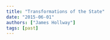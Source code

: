 ```yaml
---
title: "Transformations of the State"
date: "2015-06-01"
authors: ["James Hollway"]
tags: [past]
---
```

